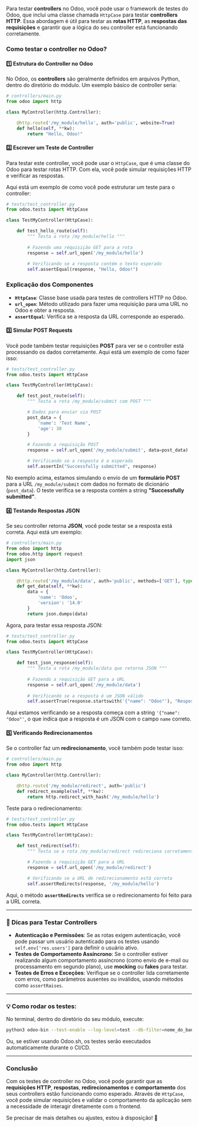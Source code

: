 Para testar **controllers** no Odoo, você pode usar o framework de testes do Odoo, que inclui uma classe chamada `HttpCase` para testar **controllers HTTP**. Essa abordagem é útil para testar as **rotas HTTP**, as **respostas das requisições** e garantir que a lógica do seu controller está funcionando corretamente.

### **Como testar o controller no Odoo?**

#### 1️⃣ **Estrutura do Controller no Odoo**
No Odoo, os **controllers** são geralmente definidos em arquivos Python, dentro do diretório do módulo. Um exemplo básico de controller seria:

```python
# controllers/main.py
from odoo import http

class MyController(http.Controller):

    @http.route('/my_module/hello', auth='public', website=True)
    def hello(self, **kw):
        return "Hello, Odoo!"
```

#### 2️⃣ **Escrever um Teste de Controller**
Para testar este controller, você pode usar o `HttpCase`, que é uma classe do Odoo para testar rotas HTTP. Com ela, você pode simular requisições HTTP e verificar as respostas.

Aqui está um exemplo de como você pode estruturar um teste para o controller:

```python
# tests/test_controller.py
from odoo.tests import HttpCase

class TestMyController(HttpCase):

    def test_hello_route(self):
        """ Testa a rota /my_module/hello """
        
        # Fazendo uma requisição GET para a rota
        response = self.url_open('/my_module/hello')
        
        # Verificando se a resposta contém o texto esperado
        self.assertEqual(response, "Hello, Odoo!")
```

### **Explicação dos Componentes**
- **`HttpCase`**: Classe base usada para testes de controllers HTTP no Odoo.
- **`url_open`**: Método utilizado para fazer uma requisição para uma URL no Odoo e obter a resposta.
- **`assertEqual`**: Verifica se a resposta da URL corresponde ao esperado.

#### 3️⃣ **Simular POST Requests**
Você pode também testar requisições **POST** para ver se o controller está processando os dados corretamente. Aqui está um exemplo de como fazer isso:

```python
# tests/test_controller.py
from odoo.tests import HttpCase

class TestMyController(HttpCase):

    def test_post_route(self):
        """ Testa a rota /my_module/submit com POST """

        # Dados para enviar via POST
        post_data = {
            'name': 'Test Name',
            'age': 30
        }

        # Fazendo a requisição POST
        response = self.url_open('/my_module/submit', data=post_data)

        # Verificando se a resposta é a esperada
        self.assertIn("Successfully submitted", response)
```

No exemplo acima, estamos simulando o envio de um **formulário POST** para a URL `/my_module/submit` com dados no formato de dicionário (`post_data`). O teste verifica se a resposta contém a string **"Successfully submitted"**.

#### 4️⃣ **Testando Respostas JSON**
Se seu controller retorna **JSON**, você pode testar se a resposta está correta. Aqui está um exemplo:

```python
# controllers/main.py
from odoo import http
from odoo.http import request
import json

class MyController(http.Controller):

    @http.route('/my_module/data', auth='public', methods=['GET'], type='json')
    def get_data(self, **kw):
        data = {
            'name': 'Odoo',
            'version': '14.0'
        }
        return json.dumps(data)
```

Agora, para testar essa resposta JSON:

```python
# tests/test_controller.py
from odoo.tests import HttpCase

class TestMyController(HttpCase):

    def test_json_response(self):
        """ Testa a rota /my_module/data que retorna JSON """
        
        # Fazendo a requisição GET para a URL
        response = self.url_open('/my_module/data')
        
        # Verificando se a resposta é um JSON válido
        self.assertTrue(response.startswith('{"name": "Odoo"'), "Resposta JSON inválida.")
```

Aqui estamos verificando se a resposta começa com a string `'{"name": "Odoo"'`, o que indica que a resposta é um JSON com o campo `name` correto.

#### 5️⃣ **Verificando Redirecionamentos**
Se o controller faz um **redirecionamento**, você também pode testar isso:

```python
# controllers/main.py
from odoo import http

class MyController(http.Controller):

    @http.route('/my_module/redirect', auth='public')
    def redirect_example(self, **kw):
        return http.redirect_with_hash('/my_module/hello')
```

Teste para o redirecionamento:

```python
# tests/test_controller.py
from odoo.tests import HttpCase

class TestMyController(HttpCase):

    def test_redirect(self):
        """ Testa se a rota /my_module/redirect redireciona corretamente """

        # Fazendo a requisição GET para a URL
        response = self.url_open('/my_module/redirect')

        # Verificando se a URL de redirecionamento está correta
        self.assertRedirects(response, '/my_module/hello')
```

Aqui, o método **`assertRedirects`** verifica se o redirecionamento foi feito para a URL correta.

---

### **📌 Dicas para Testar Controllers**

- **Autenticação e Permissões**: Se as rotas exigem autenticação, você pode passar um usuário autenticado para os testes usando `self.env['res.users']` para definir o usuário ativo.
- **Testes de Comportamento Assíncrono**: Se o controller estiver realizando algum comportamento assíncrono (como envio de e-mail ou processamento em segundo plano), use **mocking** ou **fakes** para testar.
- **Testes de Erros e Exceções**: Verifique se o controller lida corretamente com erros, como parâmetros ausentes ou inválidos, usando métodos como `assertRaises`.

---

### **💡 Como rodar os testes:**
No terminal, dentro do diretório do seu módulo, execute:

```bash
python3 odoo-bin --test-enable --log-level=test --db-filter=nome_do_banco -u nome_do_modulo
```

Ou, se estiver usando Odoo.sh, os testes serão executados automaticamente durante o CI/CD.

---

### **Conclusão**
Com os testes de controller no Odoo, você pode garantir que as **requisições HTTP**, **respostas**, **redirecionamentos** e **comportamento** dos seus controllers estão funcionando como esperado. Através de `HttpCase`, você pode simular requisições e validar o comportamento da aplicação sem a necessidade de interagir diretamente com o frontend.

Se precisar de mais detalhes ou ajustes, estou à disposição! 🚀